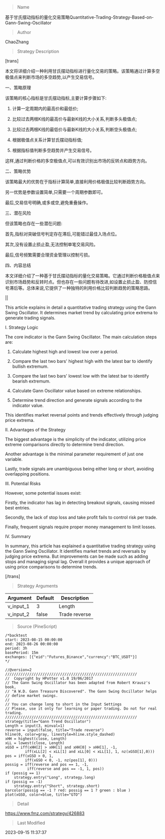 
> Name

基于甘氏摆动指标的量化交易策略Quantitative-Trading-Strategy-Based-on-Gann-Swing-Oscillator

> Author

ChaoZhang

> Strategy Description


[trans]  

本文将详细介绍一种利用甘氏摆动指标进行量化交易的策略。该策略通过计算多空极值点来判断市场的多空趋势,以产生交易信号。

一、策略原理

该策略的核心指标是甘氏摆动指标,主要计算步骤如下:

1. 计算一定周期内的最高价和最低价;

2. 比较过去两根K线的最高价与最新K线的大小关系,判断多头极值点;

3. 比较过去两根K线的最低价与最新K线的大小关系,判断空头极值点; 

4. 根据极值点关系计算甘氏摆动指标值;

5. 根据指标值判断多空趋势并产生交易信号。

这样,通过判断价格的多空极值点,可以有效识别出市场的反转点和趋势方向。

二、策略优势

该策略最大的优势在于指标计算简单,直接利用价格极值比较判断趋势方向。

另一优势是参数设置简单,只需要一个周期参数即可。

最后,交易信号明确,或多或空,避免重叠操作。

三、潜在风险

但该策略也存在一些潜在问题:  

首先,指标对突破信号判定存在滞后,可能错过最佳入场点位。

其次,没有设置止损止盈,无法控制单笔交易风险。

最后,信号频繁需要合理资金管理以控制亏损。

四、内容总结

本文详细介绍了一种基于甘氏摆动指标的量化交易策略。它通过判断价格极值点来识别市场趋势和反转时点。但也存在一些问题有待改进,如设置止损止盈、防控信号滞后等。总体来说,它提供了一种独特的利用价格比较判断趋势的策略思路。

||

This article explains in detail a quantitative trading strategy using the Gann Swing Oscillator. It determines market trend by calculating price extrema to generate trading signals. 

I. Strategy Logic

The core indicator is the Gann Swing Oscillator. The main calculation steps are:

1. Calculate highest high and lowest low over a period. 

2. Compare the last two bars' highest high with the latest bar to identify bullish extremum.

3. Compare the last two bars' lowest low with the latest bar to identify bearish extremum.

4. Calculate Gann Oscillator value based on extreme relationships. 

5. Determine trend direction and generate signals according to the indicator value.

This identifies market reversal points and trends effectively through judging price extrema.

II. Advantages of the Strategy  

The biggest advantage is the simplicity of the indicator, utilizing price extreme comparisons directly to determine trend direction.

Another advantage is the minimal parameter requirement of just one variable.

Lastly, trade signals are unambiguous being either long or short, avoiding overlapping positions.

III. Potential Risks

However, some potential issues exist:

Firstly, the indicator has lag in detecting breakout signals, causing missed best entries.

Secondly, the lack of stop loss and take profit fails to control risk per trade.

Finally, frequent signals require proper money management to limit losses. 

IV. Summary

In summary, this article has explained a quantitative trading strategy using the Gann Swing Oscillator. It identifies market trends and reversals by judging price extrema. But improvements can be made such as adding stops and managing signal lag. Overall it provides a unique approach of using price comparisons to determine trends.

[/trans]

> Strategy Arguments



|Argument|Default|Description|
|----|----|----|
|v_input_1|3|Length|
|v_input_2|false|Trade reverse|


> Source (PineScript)

``` pinescript
/*backtest
start: 2023-08-15 00:00:00
end: 2023-08-26 00:00:00
period: 3h
basePeriod: 15m
exchanges: [{"eid":"Futures_Binance","currency":"BTC_USDT"}]
*/

//@version=2
////////////////////////////////////////////////////////////
//  Copyright by HPotter v1.0 19/06/2017
// The Gann Swing Oscillator has been adapted from Robert Krausz's book, 
// "A W.D. Gann Treasure Discovered". The Gann Swing Oscillator helps 
// define market swings. 
//
// You can change long to short in the Input Settings
// Please, use it only for learning or paper trading. Do not for real trading.
////////////////////////////////////////////////////////////
strategy(title="Gann Trend Oscillator")
Length = input(3, minval=1)
reverse = input(false, title="Trade reverse")
hline(0, color=gray, linestyle=hline.style_dashed)
xHH = highest(close, Length)
xLL = lowest(close, Length)
xGSO = iff(xHH[2] > xHH[1] and xHH[0] > xHH[1], -1,
         iff(xLL[2] < xLL[1] and xLL[0] < xLL[1], 1, nz(xGSO[1],0)))
pos = iff(xGSO > 0, 1,
	     iff(xGSO < 0, -1, nz(pos[1], 0))) 
possig = iff(reverse and pos == 1, -1,
          iff(reverse and pos == -1, 1, pos))	   
if (possig == 1) 
    strategy.entry("Long", strategy.long)
if (possig == -1)
    strategy.entry("Short", strategy.short)	   	    
barcolor(possig == -1 ? red: possig == 1 ? green : blue )        
plot(xGSO, color=blue, title="GTO")
```

> Detail

https://www.fmz.com/strategy/426883

> Last Modified

2023-09-15 11:37:37

